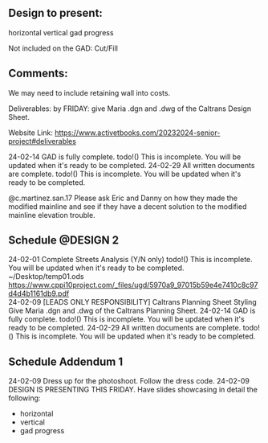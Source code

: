 ## Design to present:
horizontal
vertical
gad progress

Not included on the GAD:
Cut/Fill

## Comments:
We may need to include retaining wall into costs.

Deliverables:
by FRIDAY: give Maria .dgn and .dwg of the Caltrans Design Sheet.

Website Link:
https://www.activetbooks.com/20232024-senior-project#deliverables

24-02-14 GAD is fully complete.
    todo!() This is incomplete. You will be updated when it's ready to be completed.
24-02-29 All written documents are complete.
    todo!() This is incomplete. You will be updated when it's ready to be completed.
		

@c.martinez.san.17 Please ask Eric and Danny on how they made the modified mainline and see if they have a decent solution to the modified mainline elevation trouble. 

## Schedule @DESIGN 2 

24-02-01 Complete Streets Analysis (Y/N only)
    todo!() This is incomplete. You will be updated when it's ready to be completed.
    ~/Desktop/temp01.ods
    https://www.cppi10project.com/_files/ugd/5970a9_97015b59e4e7410c8c97d4d4b1161db9.pdf    
24-02-09 [LEADS ONLY RESPONSIBILITY] Caltrans Planning Sheet Styling
	Give Maria .dgn and .dwg of the Caltrans Planning Sheet.
24-02-14 GAD is fully complete.
    todo!() This is incomplete. You will be updated when it's ready to be completed.
24-02-29 All written documents are complete.
    todo!() This is incomplete. You will be updated when it's ready to be completed.
		
## Schedule Addendum 1		
24-02-09 Dress up for the photoshoot. Follow the dress code. 
24-02-09 DESIGN IS PRESENTING THIS FRIDAY. Have slides showcasing in detail the following: 
- horizontal
- vertical
- gad progress
